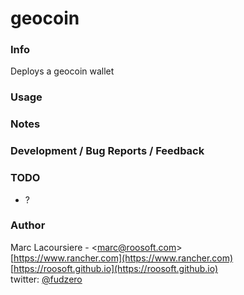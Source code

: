 # geocoin

### Info

Deploys a geocoin wallet

### Usage

### Notes

### Development / Bug Reports / Feedback


### TODO
  * ?

### Author

Marc Lacoursiere - &lt;[marc@roosoft.com](mailto:marc@roosoft.com)&gt;  
[https://www.rancher.com](https://www.rancher.com)  
[https://roosoft.github.io](https://roosoft.github.io)  
twitter: [@fudzero](https://twitter.com/fudzero)  
